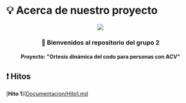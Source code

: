 # 💡 Acerca de nuestro proyecto
<p align="center">
  <img src="https://www.veterinariogatos.com/wp-content/uploads/2016/03/gato-medico-1024x575.jpg">
</p>
<h3 align="center">
👋 Bienvenidos al repositorio del grupo 2
  </h4>
  <h4 align="center">
     Proyecto: "Ortesis dinámica del codo para personas con ACV"
  </h4>
</p>

## ❗ Hitos
[**Hito 1**]([Documentacion/Hito1.md](https://github.com/Adriana-28/Biodise-o1/blob/main/Documentacion/Hito1.md)
